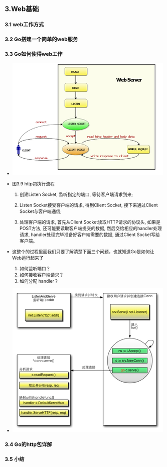 ## 3.Web基础


### 3.1 web工作方式


### 3.2 Go搭建一个简单的web服务


### 3.3 Go如何使得web工作
* ![Go实现Web服务的工作模式的流程图.png](./images/Go实现Web服务的工作模式的流程图.png)

* 图3.9 http包执行流程
    1. 创建Listen Socket, 监听指定的端口, 等待客户端请求到来;

    2. Listen Socket接受客户端的请求, 得到Client Socket, 接下来通过Client Socket与客户端通信;

    3. 处理客户端的请求, 首先从Client Socket读取HTTP请求的协议头, 如果是POST方法, 还可能要读取客户端提交的数据, 然后交给相应的handler处理请求, handler处理完毕准备好客户端需要的数据, 通过Client Socket写给客户端。

* 这整个的过程里面我们只要了解清楚下面三个问题，也就知道Go是如何让Web运行起来了
    1. 如何监听端口？
    2. 如何接收客户端请求？
    3. 如何分配 handler？

* ![一个http连接处理流程.png](./images/一个http连接处理流程.png)


### 3.4 Go的http包详解


### 3.5 小结